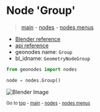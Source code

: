 # Node 'Group'

> [main](../structure.md) - [nodes](nodes.md) - [nodes menus](nodes_menus.md)

- [Blender reference](https://docs.blender.org/manual/en/latest/modeling/geometry_nodes/group.html)
- [api reference](https://docs.blender.org/api/current/bpy.types.GeometryNodeGroup.html)
- geonodes name: `Group`
- bl_idname: `GeometryNodeGroup`

```python
from geonodes import nodes

node = nodes.Group()
```

![Blender Image](https://docs.blender.org/manual/en/latest/_images/node-types_GeometryNodeGroup.webp)


<sub>Go to [top](#node-Group) - [main](../structure.md) - [nodes](nodes.md) - [nodes menus](nodes_menus.md)</sub>

